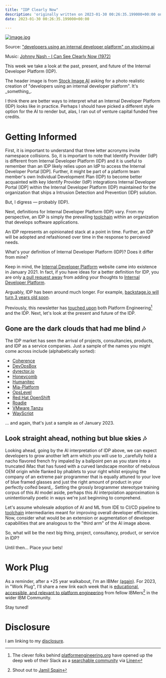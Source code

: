 ```yaml
---
title: "IDP Clearly Now"
description: 'originally written on 2023-01-30 00:26:35.199000+00:00 on LAMP with vi, WordPress, Jekyll, Gatsby Cloud, Netlify, Revue, Substack, or Buttondown'
date: 2023-01-30 00:26:35.199000+00:00

---
```


[![image.jpg](https://buttondown-attachments.s3.us-west-2.amazonaws.com/images/47eb1c44-ddc5-4bbd-8bd1-0680d96fd93d.jpg)](https://stockimg.ai)

Source: ["developers using an internal developer platform" on stockimg.ai](https://stockimg.ai)

Music: [Johnny Nash - I Can See Clearly Now (1972)](https://www.youtube.com/watch?v=b0cAWgTPiwM)

This week we take a look at the past, present, and future of the Internal Developer Platform (IDP).

The header image is from [Stock Image AI](https://stockimg.ai) asking for a photo realistic creation of "developers using an internal developer platform". It's \_something\_.

I think there are better ways to interpret what an Internal Developer Platform (IDP) looks like in practice. Perhaps I should have picked a different style option for the AI to render but, alas, I ran out of venture capital funded free credits.

# Getting Informed

First, it is important to understand that three letter acronyms invite namespace collisions. So, it is important to note that Identify Provider (IdP) is different from Internal Developer Platform (IDP) and it is useful to remember than an IDP likely relies upon an IdP to access the Internal Developer Portal [IDP]. Further, it might be part of a platform team member's own Individual Development Plan (IDP) to become better acquainted with key Identify Provider (IdP) integrations Internal Developer Portal [IDP] within the Internal Developer Platform (IDP) maintained for the organization that ships a Intrusion Detection and Prevention (IDP) solution.

But, I digress — probably (IDP).

Next, definitions for Internal Developer Platform (IDP) vary. From my perspective, an IDP is simply the prevailing [toolchain](https://fudge.org/archive/happy-when-it-toolchains/) within an organization that develops software applications.

An IDP represents an opinionated stack at a point in time. Further, an IDP will be adopted and refashioned over time in the response to perceived needs.

What's your definition of Internal Developer Platform (IDP)? Does it differ from mine?

Keep in mind, the [Internal Developer Platform](https://internaldeveloperplatform.org) website came into existence in January 2021. In fact, if you have ideas for a better definition for IDP, you are only [a pull request away](https://github.com/internaldeveloperplatform/public-site) from adding your thoughts to [Internal Developer Platform](https://internaldeveloperplatform.org).

Arguably, IDP has been around much longer. For example, [backstage.io will turn 3 years old soon](https://backstage.io/blog/2022/03/16/backstage-turns-two).

Previously, this newsletter has [touched upon](https://fudge.org/archive/platform-engineering-blues/) both Platform Engineering[^1] and the IDP. Next, let's look at the present and future of the IDP.

## Gone are the dark clouds that had me blind 🎶

The IDP market has seen the arrival of projects, consultancies, products, and IDP as a service companies. Just a sample of the names you might come across include (alphabetically sorted):

- [Coherence](https://www.withcoherence.com)
- [DevOpsBox](https://www.devopsbox.io)
- [dyrector.io](https://dyrector.io)
- [Honeycomb](https://honeycomb.io)
- [Humanitec](https://humanitec.com)
- [Mia-Platform](https://mia-platform.eu/solutions/internal-developer-platform/)
- [OpsLevel](https://www.opslevel.com)
- [Red Hat OpenShift](https://www.redhat.com/en/technologies/cloud-computing/openshift/container-platform)
- [Roadie](https://roadie.io)
- [VMware Tanzu](https://tanzu.vmware.com/application-platform)
- [WayScript](https://www.wayscript.com)

... and again, that's just a sample as of January 2023.

## Look straight ahead, nothing but blue skies 🎶

Looking ahead, going by the AI interpretation of IDP above, we can expect developers to grow another left arm which you will use to \_carefully hold a nacho flavored french fry impaled by a ballpoint pen as you stare into a truncated iMac that has fused with a curved landscape monitor of nebulous OEM origin while flanked by phablets to your right whilst enjoying the company of an extreme pair programmer that is equally attuned to your love of blue framed glasses and just the right amount of product in your perfectly coifed beard\_. Setting the grossly brogrammer stereotype training corpus of this AI model aside, perhaps this AI interpolation approximation is unintentionally poetic in ways we're just beginning to comprehend.

Let's assume wholesale adoption of AI and ML from IDE to CI/CD pipeline to [toolchain](https://fudge.org/archive/happy-when-it-toolchains/) intermediaries meant for improving overall developer efficiencies. Now, consider what would be an extension or augmentation of developer capabilities that are analogous to the "third arm" of the AI image above.

So, what will be the next big thing, project, consultancy, product, or service in IDP? 

Until then… Place your bets!

# Work Plug

As a reminder, after a +25 year walkabout, I'm an IBMer [(again)](https://jaycuthrell.com/about/). For 2023, in "Work Plug", I'll share a new link each week that is [educational, accessible, and relevant to platform engineering](https://www.youtube.com/watch?v=L9P9qxzKJKA) from fellow IBMers[^JamilSpain] in the wider IBM Community. 

Stay tuned! 

# Disclosure

I am linking to my [disclosure](https://jaycuthrell.com/disclosure/).

[^1]: The clever folks behind [platformengineering.org](https://platformengineering.org) have opened up the deep web of their Slack as a [searchable community](https://community.platformengineering.org) via [Linen](https://www.linen.dev)
[^JamilSpain]: Shout out to [Jamil Spain](https://www.linkedin.com/in/jamilspain/)